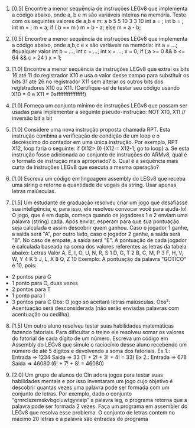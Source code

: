 1. [0.5] Encontre a menor sequência de instruções LEGv8 que implementa a código abaixo,
onde a, b e m são variáveis inteiras na memória. Teste com os seguintes valores de a,b
e m:
a b
5 5
10 3
3 10
int a = ;
int b = ;
int m = ;
m = a;
if ( b == m )
m = b - a;
else
m = a - b;

2. [0.5] Encontre a menor sequência de instruções LEGv8 que implementa a código abaixo,
onde a,b,c e x são variáveis na memória:
int a = ...; #qualquer valor
int b = ...;
int c = …;
int x = …;
x = 0;
if ( a >= 0 && b <= 64 && c > 24 )
x = 1;

3. [1.0] Encontre a menor sequência de instruções LEGv8 que extrai os bits 16 até 11 do
registrador X10 e usa o valor desse campo para substituir os bits 31 até 26 no registrador
X11 sem alterar os outros bits dos registradores X10 ou X11.
(Certifique-se de testar seu código usando X10 = 0 e X11 = 0xffffffffffffffff)

4. [1.0] Forneça um conjunto mínimo de instruções LEGv8 que possam ser usadas para
implementar a seguinte pseudo-instrução: NOT X10, X11 // inversão bit a bit

5. [1.0] Considere uma nova instrução proposta chamada RPT. Esta instrução combina a
verificação de condição de um loop e o decréscimo do contador em uma única instrução.
Por exemplo, RPT X12, loop faria o seguinte:
if (X12> 0) {X12 = X12-1; go to loop}
a. Se esta instrução fosse adicionada ao conjunto de instruções do ARMv8, qual é o
formato de instrução mais apropriado?
b. Qual é a sequência mais curta de instruções LEGv8 que executa a mesma
operação?

6. [1.0] Escreva um código em linguagem assembly do LEGv8 que receba uma string e
retorne a quantidade de vogais da string. Usar apenas letras maiúsculas.

7. [1.5] Um estudante de graduação resolveu criar um jogo que desafiasse sua
inteligência, e, para isso, ele resolveu convocar você para ajudá-lo! O jogo, que é em
dupla, começa quando os jogadores 1 e 2 enviam uma palavra (string) cada. Após
enviar, esperam para que sua pontuação seja calculada e assim descobrir quem
ganhou. Caso o jogador 1 ganhe, a saída será "A", por outro lado, caso o jogador 2
ganhe, a saída será "B". No caso de empate, a saída será "E".
A pontuação de cada jogador é calculada baseada na soma dos valores referentes as
letras da tabela abaixo:
Letras Valor
A, E, I, O, U, N, R, S 1
D, G, T 2
B, C, M, P 3
F, H, V, W, Y 4
K 5
J, L, X 8
Q, Z 10
Exemplo:
A pontuação da palavra "GOTICO" é 10, pois:
- 2 pontos para G
- 1 ponto para O, duas vezes
- 2 pontos para T
- 1 ponto para I
- 3 pontos para C
Obs: O jogo só aceitará letras maiúsculas.
Obs²: Acentuação será desconsiderada (não serão enviadas palavras com
acentuação ou cedilha).

8. [1.5] Um outro aluno resolveu testar suas habilidades matemáticas fazendo fatoriais.
Para dificultar o treino ele resolveu somar os valores do fatorial de cada dígito de um
número. Escreva um código em Assembly do LEGv8 que simule o raciocínio desse
aluno recebendo um número de até 5 dígitos e devolvendo a soma dos fatoriais.
Ex 1.: Entrada => 1234
 Saída => 33 (1! + 2! + 3! + 4! = 33)
Ex 2.: Entrada => 678
 Saída => 46080 (6! + 7! + 8! = 46080) 

9. [2.0] Um grupo de alunos do CIn adora jogos para testar suas habilidades mentais e
por isso inventaram um jogo cujo objetivo é descobrir quantas vezes uma palavra pode
ser formada com um conjunto de letras. Por exemplo, dado o conjunto
“grnrclszemskvbgcluwtgyvieip” a palavra leg, o programa retorna que a palavra pode
ser formada 2 vezes. Faça um programa em assembler do LEGv8 que resolva esse
problema. O conjunto de letras contem no máximo 20 letras e a palavra são entradas
do programa